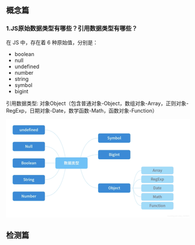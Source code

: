 ## 概念篇

### 1.JS原始数据类型有哪些？引用数据类型有哪些？
在 JS 中，存在着 6 种原始值，分别是：
* boolean
* null
* undefined
* number
* string
* symbol
* bigint
 
引用数据类型: 对象Object（包含普通对象-Object，数组对象-Array，正则对象-RegExp，日期对象-Date，数学函数-Math，函数对象-Function）

![An image](./shujuleixing.png)


## 检测篇
